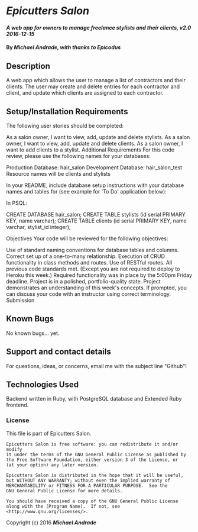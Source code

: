 # _Epicutters Salon_

#### _A web app for owners to manage freelance stylists and their clients, v2.0 2016-12-15_

#### By _Michael Andrade, with thanks to Epicodus_

## Description

A web app which allows the user to manage a list of contractors and their clients. The user may create and delete entries for each contractor and client, and update which clients are assigned to each contractor.

## Setup/Installation Requirements

The following user stories should be completed:

As a salon owner, I want to view, add, update and delete stylists.
As a salon owner, I want to view, add, update and delete clients.
As a salon owner, I want to add clients to a stylist.
Additional Requirements
For this code review, please use the following names for your databases:

Production Database: hair_salon
Development Database: hair_salon_test
Resource names will be clients and stylists

In your README, include database setup instructions with your database names and tables for (see example for 'To Do' application below):

In PSQL:

CREATE DATABASE hair_salon;
CREATE TABLE stylists (id serial PRIMARY KEY, name varchar);
CREATE TABLE clients (id serial PRIMARY KEY, name varchar, stylist_id integer);



Objectives
Your code will be reviewed for the following objectives:

Use of standard naming conventions for database tables and columns.
Correct set up of a one-to-many relationship.
Execution of CRUD functionality in class methods and routes.
Use of RESTful routes.
All previous code standards met. (Except you are not required to deploy to Heroku this week.)
Required functionality was in place by the 5:00pm Friday deadline.
Project is in a polished, portfolio-quality state.
Project demonstrates an understanding of this week's concepts. If prompted, you can discuss your code with an instructor using correct terminology.
Submission
## Known Bugs

No known bugs... yet.

## Support and contact details

For questions, ideas, or concerns, email me with the subject line "Github"!

## Technologies Used

Backend written in Ruby, with PostgreSQL database and Extended Ruby frontend.

### License

This file is part of Epicutters Salon.

    Epicutters Salon is free software: you can redistribute it and/or modify
    it under the terms of the GNU General Public License as published by
    the Free Software Foundation, either version 3 of the License, or
    (at your option) any later version.

    Epicutters Salon is distributed in the hope that it will be useful,
    but WITHOUT ANY WARRANTY; without even the implied warranty of
    MERCHANTABILITY or FITNESS FOR A PARTICULAR PURPOSE.  See the
    GNU General Public License for more details.

    You should have received a copy of the GNU General Public License
    along with the (Program Name).  If not, see <http://www.gnu.org/licenses/>.

Copyright (c) 2016 **_Michael Andrade_**
